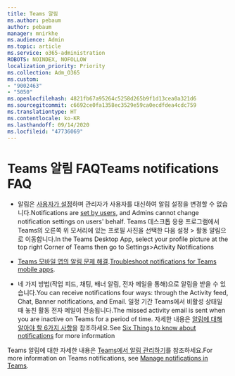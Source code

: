 ```yaml
---
title: Teams 알림
ms.author: pebaum
author: pebaum
manager: mnirkhe
ms.audience: Admin
ms.topic: article
ms.service: o365-administration
ROBOTS: NOINDEX, NOFOLLOW
localization_priority: Priority
ms.collection: Adm_O365
ms.custom:
- "9002463"
- "5050"
ms.openlocfilehash: 4821fb67a95264c5258d265b9f1d13cea0a321d6
ms.sourcegitcommit: c6692ce0fa1358ec3529e59ca0ecdfdea4cdc759
ms.translationtype: HT
ms.contentlocale: ko-KR
ms.lasthandoff: 09/14/2020
ms.locfileid: "47736069"
---
```

# <a name="teams-notifications-faq"></a><span data-ttu-id="1f3de-102">Teams 알림 FAQ</span><span class="sxs-lookup"><span data-stu-id="1f3de-102">Teams notifications FAQ</span></span>


- <span data-ttu-id="1f3de-103">알림은 [사용자가 설정](https://support.microsoft.com/office/1cc31834-5fe5-412b-8edb-43fecc78413d)하며 관리자가 사용자를 대신하여 알림 설정을 변경할 수 없습니다.</span><span class="sxs-lookup"><span data-stu-id="1f3de-103">Notifications are [set by users](https://support.microsoft.com/office/1cc31834-5fe5-412b-8edb-43fecc78413d), and Admins cannot change notification settings on users' behalf.</span></span> <span data-ttu-id="1f3de-104">Teams 데스크톱 응용 프로그램에서 Teams의 오른쪽 위 모서리에 있는 프로필 사진을 선택한 다음 설정 > 활동 알림으로 이동합니다.</span><span class="sxs-lookup"><span data-stu-id="1f3de-104">In the Teams Desktop App, select your profile picture at the top right Corner of Teams then go to Settings>Activity Notifications</span></span>

- <span data-ttu-id="1f3de-105">[Teams 모바일 앱의 알림 문제 해결](https://support.microsoft.com/office/6d125ac2-e440-4fab-8e4c-2227a52d460c).</span><span class="sxs-lookup"><span data-stu-id="1f3de-105">[Troubleshoot notifications for Teams mobile apps](https://support.microsoft.com/office/6d125ac2-e440-4fab-8e4c-2227a52d460c).</span></span>

- <span data-ttu-id="1f3de-106">네 가지 방법(작업 피드, 채팅, 배너 알림, 전자 메일을 통해)으로 알림을 받을 수 있습니다.</span><span class="sxs-lookup"><span data-stu-id="1f3de-106">You can receive notifications four ways: through the Activity feed, Chat, Banner notifications, and Email.</span></span> <span data-ttu-id="1f3de-107">일정 기간 Teams에서 비활성 상태일 때 놓친 활동 전자 메일이 전송됩니다.</span><span class="sxs-lookup"><span data-stu-id="1f3de-107">The missed activity email is sent when you are inactive on Teams for a period of time.</span></span> <span data-ttu-id="1f3de-108">자세한 내용은 [알림에 대해 알아야 할 6가지 사항](https://support.microsoft.com/office/abb62c60-3d15-4968-b86a-42fea9c22cf4)을 참조하세요.</span><span class="sxs-lookup"><span data-stu-id="1f3de-108">See [Six Things to know about notifications](https://support.microsoft.com/office/abb62c60-3d15-4968-b86a-42fea9c22cf4) for more information</span></span>

<span data-ttu-id="1f3de-109">Teams 알림에 대한 자세한 내용은 [Teams에서 알림 관리하기](https://support.office.com/article/1cc31834-5fe5-412b-8edb-43fecc78413d#ID0EAABAAA)를 참조하세요.</span><span class="sxs-lookup"><span data-stu-id="1f3de-109">For more information on Teams notifications, see  [Manage notifications in Teams](https://support.office.com/article/1cc31834-5fe5-412b-8edb-43fecc78413d#ID0EAABAAA).</span></span>
